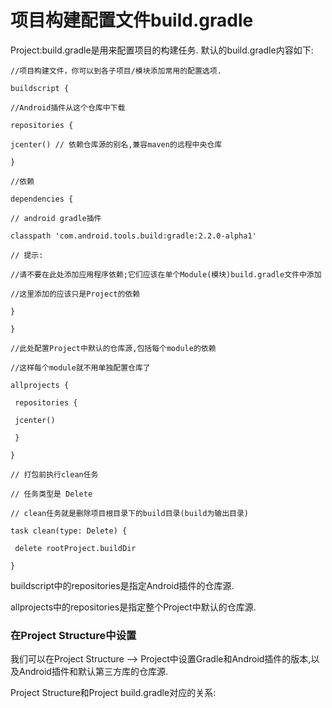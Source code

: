 # 项目构建配置文件build.gradle

Project:build.gradle是用来配置项目的构建任务.
默认的build.gradle内容如下:

```
//项目构建文件，你可以到各子项目/模块添加常用的配置选项.

buildscript {

//Android插件从这个仓库中下载

repositories {

jcenter() // 依赖仓库源的别名,兼容maven的远程中央仓库

}

//依赖

dependencies {

// android gradle插件

classpath 'com.android.tools.build:gradle:2.2.0-alpha1'

// 提示:

//请不要在此处添加应用程序依赖;它们应该在单个Module(模块)build.gradle文件中添加

//这里添加的应该只是Project的依赖

}

}

//此处配置Project中默认的仓库源,包括每个module的依赖

//这样每个module就不用单独配置仓库了

allprojects {

 repositories {

 jcenter()

 }

}

// 打包前执行clean任务

// 任务类型是 Delete

// clean任务就是删除项目根目录下的build目录(build为输出目录)

task clean(type: Delete) {

 delete rootProject.buildDir

}

```

buildscript中的repositories是指定Android插件的仓库源.

allprojects中的repositories是指定整个Project中默认的仓库源.

### 在Project Structure中设置

我们可以在Project Structure —> Project中设置Gradle和Android插件的版本,以及Android插件和默认第三方库的仓库源.

Project Structure和Project build.gradle对应的关系:
